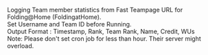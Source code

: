 Logging Team member statistics from Fast Teampage URL for Folding@Home (FoldingatHome).  
Set Username and Team ID before Running.  
Output Format : Timestamp, Rank, Team Rank, Name, Credit, WUs  
Note: Please don't set cron job for less than hour. Their server might overload.  
